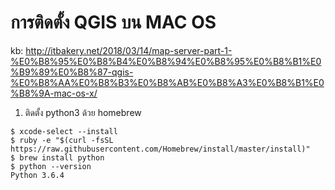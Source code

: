 # การติดตั้ง QGIS บน MAC OS

kb: http://itbakery.net/2018/03/14/map-server-part-1-%E0%B8%95%E0%B8%B4%E0%B8%94%E0%B8%95%E0%B8%B1%E0%B9%89%E0%B8%87-qgis-%E0%B8%AA%E0%B8%B3%E0%B8%AB%E0%B8%A3%E0%B8%B1%E0%B8%9A-mac-os-x/

1. ติดตั้ง  python3  ด้วย homebrew
```
$ xcode-select --install
$ ruby -e "$(curl -fsSL https://raw.githubusercontent.com/Homebrew/install/master/install)"
$ brew install python
$ python --version
Python 3.6.4
```

